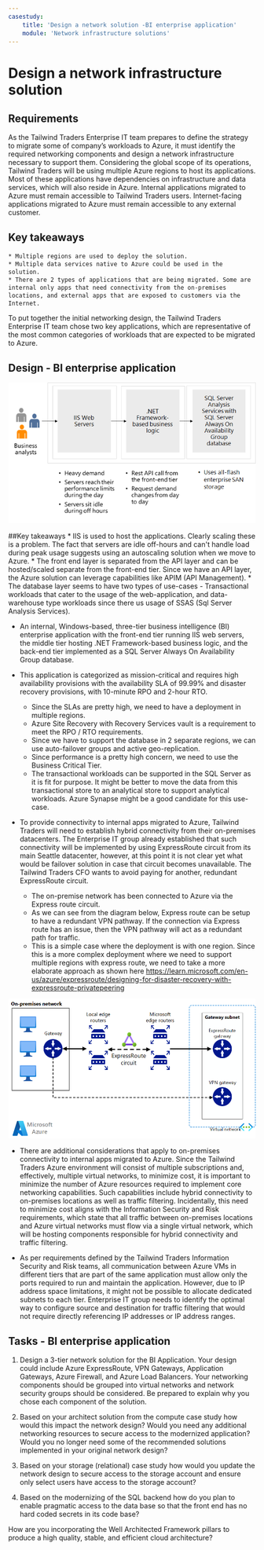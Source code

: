 ```yaml
---
casestudy:
    title: 'Design a network solution -BI enterprise application'
    module: 'Network infrastructure solutions'
---
```

# Design a network infrastructure solution  

## Requirements

As the Tailwind Traders Enterprise IT team prepares to define the strategy to migrate some of company’s workloads to Azure, it must identify the required networking components and design a network infrastructure necessary to support them. Considering the global scope of its operations, Tailwind Traders will be using multiple Azure regions to host its applications. Most of these applications have dependencies on infrastructure and data services, which will also reside in Azure. Internal applications migrated to Azure must remain accessible to Tailwind Traders users. Internet-facing applications migrated to Azure must remain accessible to any external customer. 

## Key takeaways
    * Multiple regions are used to deploy the solution. 
    * Multiple data services native to Azure could be used in the solution.
    * There are 2 types of applications that are being migrated. Some are internal only apps that need connectivity from the on-premises locations, and external apps that are exposed to customers via the Internet. 
    
To put together the initial networking design, the Tailwind Traders Enterprise IT team chose two key applications, which are representative of the most common categories of workloads that are expected to be migrated to Azure.  

## Design - BI enterprise application 

![BI enterprise application architecture](media/compute.png)

##Key takeaways
    * IIS is used to host the applications. Clearly scaling these is a problem. The fact that servers are idle off-hours and can't handle load during peak usage suggests using an autoscaling solution when we move to Azure. 
    * The front end layer is separated from the API layer and can be hosted/scaled separate from the front-end tier. Since we have an API layer, the Azure solution can leverage capabilities like APIM (API Management). 
    * The database layer seems to have two types of use-cases - Transactional workloads that cater to the usage of the web-application, and data-warehouse type workloads since there us usage of SSAS (Sql Server Analysis Services).
    
-	An internal, Windows-based, three-tier business intelligence (BI) enterprise application with the front-end tier running IIS web servers, the middle tier hosting .NET Framework-based business logic, and the back-end tier implemented as a SQL Server Always On Availability Group database. 

-	This application is categorized as mission-critical and requires high availability provisions with the availability SLA of 99.99% and disaster recovery provisions, with 10-minute RPO and 2-hour RTO.

    * Since the SLAs are pretty high, we need to have a deployment in multiple regions. 
    * Azure Site Recovery with Recovery Services vault is a requirement to meet the RPO / RTO requirements. 
    * Since we have to support the database in 2 separate regions, we can use auto-failover groups and active geo-replication.
    * Since performance is a pretty high concern, we need to use the Business Critical Tier. 
    * The transactional workloads can be supported in the SQL Server as it is fit for purpose. It might be better to move the data from this transactional store to an analytical store to support analytical workloads. Azure Synapse might be a good candidate for this use-case. 
    
-	To provide connectivity to internal apps migrated to Azure, Tailwind Traders will need to establish hybrid connectivity from their on-premises datacenters. The Enterprise IT group already established that such connectivity will be implemented by using ExpressRoute circuit from its main Seattle datacenter, however, at this point it is not clear yet what would be failover solution in case that circuit becomes unavailable. The Tailwind Traders CFO wants to avoid paying for another, redundant ExpressRoute circuit. 

    * The on-premise network has been connected to Azure via the Express route circuit. 
    * As we can see from the diagram below, Express route can be setup to have a redundant VPN pathway. If the connection via Express route has an issue, then the VPN pathway will act as a redundant path for traffic. 
    * This is a simple case where the deployment is with one region. Since this is a more complex deployment where we need to support multiple regions with express route, we need to take a more elaborate approach as shown here https://learn.microsoft.com/en-us/azure/expressroute/designing-for-disaster-recovery-with-expressroute-privatepeering

![Express Route and VPN](media/expressroute-vpn-failover.png)

- There are additional considerations that apply to on-premises connectivity to internal apps migrated to Azure. Since the Tailwind Traders Azure environment will consist of multiple subscriptions and, effectively, multiple virtual networks, to minimize cost, it is important to minimize the number of Azure resources required to implement core networking capabilities. Such capabilities include hybrid connectivity to on-premises locations as well as traffic filtering. Incidentally, this need to minimize cost aligns with the Information Security and Risk requirements, which state that all traffic between on-premises locations and Azure virtual networks must flow via a single virtual network, which will be hosting components responsible for hybrid connectivity and traffic filtering. 

-	As per requirements defined by the Tailwind Traders Information Security and Risk teams, all communication between Azure VMs in different tiers that are part of the same application must allow only the ports required to run and maintain the application. However, due to IP address space limitations, it might not be possible to allocate dedicated subnets to each tier. Enterprise IT group needs to identify the optimal way to configure source and destination for traffic filtering that would not require directly referencing IP addresses or IP address ranges.


## Tasks - BI enterprise application 

1. Design a 3-tier network solution for the BI Application. Your design could include Azure ExpressRoute, VPN Gateways, Application Gateways, Azure Firewall, and Azure Load Balancers. Your networking components should be grouped into virtual networks and network security groups should be considered. Be prepared to explain why you chose each component of the solution. 

2. Based on your architect solution from the compute case study how would this impact the network design? Would you need any additional networking resources to secure access to the modernized application? Would you no longer need some of the recommended solutions implemented in your original network design? 

3. Based on your storage (relational) case study how would you update the network design to secure access to the storage account and ensure only select users have access to the storage account?

4. Based on the modernizing of the SQL backend how do you plan to enable pragmatic access to the data base so that the front end has no hard coded secrets in its code base?

How are you incorporating the Well Architected Framework pillars to produce a high quality, stable, and efficient cloud architecture?
